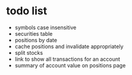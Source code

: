 # todo list

- symbols case insensitive
- securities table
- positions by date
- cache positions and invalidate appropriately
- split stocks
- link to show all transactions for an account
- summary of account value on positions page